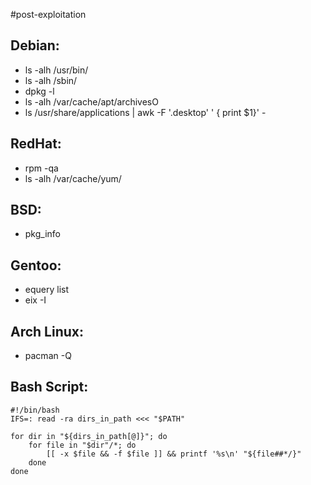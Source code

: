 #post-exploitation
## Debian:

- ls -alh /usr/bin/
- ls -alh /sbin/
- dpkg -l
- ls -alh /var/cache/apt/archivesO
- ls /usr/share/applications | awk -F '.desktop' ' { print $1}' -

## RedHat:

- rpm -qa
- ls -alh /var/cache/yum/


## BSD:

- pkg_info

## Gentoo:

- equery list 
- eix -I

## Arch Linux:

- pacman -Q


## Bash Script:

```
#!/bin/bash
IFS=: read -ra dirs_in_path <<< "$PATH"

for dir in "${dirs_in_path[@]}"; do
    for file in "$dir"/*; do
        [[ -x $file && -f $file ]] && printf '%s\n' "${file##*/}"
    done
done
```